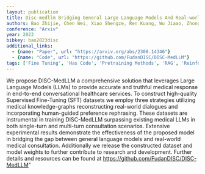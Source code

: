 ```yaml
---
layout: publication
title: Disc-medllm Bridging General Large Language Models And Real-world Medical Consultation
authors: Bao Zhijie, Chen Wei, Xiao Shengze, Ren Kuang, Wu Jiaao, Zhong Cheng, Peng Jiajie, Huang Xuanjing, Wei Zhongyu
conference: "Arxiv"
year: 2023
bibkey: bao2023disc
additional_links:
  - {name: "Paper", url: "https://arxiv.org/abs/2308.14346"}
  - {name: "Code", url: "https://github.com/FudanDISC/DISC-MedLLM"}
tags: ['Fine Tuning', 'Has Code', 'Pretraining Methods', 'RAG', 'Reinforcement Learning', 'Training Techniques']
---
```

We propose DISC-MedLLM a comprehensive solution that leverages Large Language Models (LLMs) to provide accurate and truthful medical response in end-to-end conversational healthcare services. To construct high-quality Supervised Fine-Tuning (SFT) datasets we employ three strategies utilizing medical knowledge-graphs reconstructing real-world dialogues and incorporating human-guided preference rephrasing. These datasets are instrumental in training DISC-MedLLM surpassing existing medical LLMs in both single-turn and multi-turn consultation scenarios. Extensive experimental results demonstrate the effectiveness of the proposed model in bridging the gap between general language models and real-world medical consultation. Additionally we release the constructed dataset and model weights to further contribute to research and development. Further details and resources can be found at https://github.com/FudanDISC/DISC-MedLLM"
